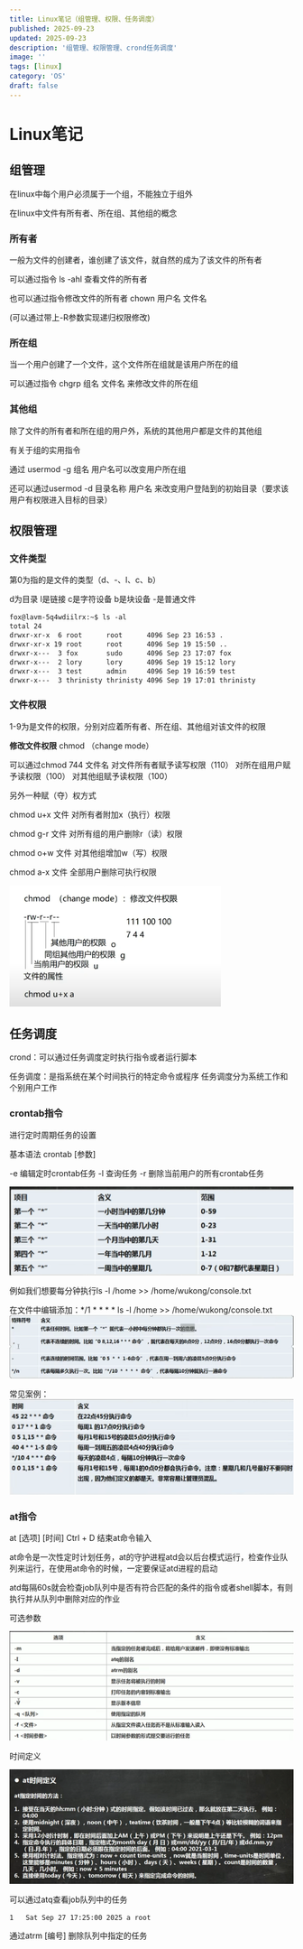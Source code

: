 ```yaml
---
title: Linux笔记（组管理、权限、任务调度）
published: 2025-09-23
updated: 2025-09-23
description: '组管理、权限管理、crond任务调度'
image: ''
tags: [linux]
category: 'OS'
draft: false 
---
```


# Linux笔记

## 组管理

在linux中每个用户必须属于一个组，不能独立于组外

在linux中文件有所有者、所在组、其他组的概念



### 所有者

一般为文件的创建者，谁创建了该文件，就自然的成为了该文件的所有者

可以通过指令	ls -ahl 	查看文件的所有者

也可以通过指令修改文件的所有者	chown 用户名 文件名

(可以通过带上-R参数实现递归权限修改)

### 所在组 	

当一个用户创建了一个文件，这个文件所在组就是该用户所在的组

可以通过指令	chgrp 组名 文件名	来修改文件的所在组



### 其他组	

除了文件的所有者和所在组的用户外，系统的其他用户都是文件的其他组



有关于组的实用指令

通过 usermod -g  组名  用户名可以改变用户所在组

还可以通过usermod -d  目录名称  用户名 	来改变用户登陆到的初始目录（要求该用户有权限进入目标的目录）





## 权限管理

### 文件类型

第0为指的是文件的类型（d、-、l、c、b）

d为目录	l是链接	c是字符设备	b是块设备	-是普通文件

```
fox@lavm-5q4wdiilrx:~$ ls -al
total 24
drwxr-xr-x  6 root      root      4096 Sep 23 16:53 .
drwxr-xr-x 19 root      root      4096 Sep 19 15:50 ..
drwxr-x---  3 fox       sudo      4096 Sep 23 17:07 fox
drwxr-x---  2 lory      lory      4096 Sep 19 15:12 lory
drwxr-x---  3 test      admin     4096 Sep 19 16:59 test
drwxr-x---  3 thrinisty thrinisty 4096 Sep 19 17:01 thrinisty
```



### 文件权限

1-9为是文件的权限，分别对应着所有者、所在组、其他组对该文件的权限

**修改文件权限** 	chmod （change mode）

可以通过chmod 744 文件名 对文件所有者赋予读写权限（110）	对所在组用户赋予读权限（100）	对其他组赋予读权限（100）

另外一种赋（夺）权方式

chmod u+x 文件	对所有者附加x（执行）权限

chmod g-r  文件	对所有组的用户删除r（读）权限

chmod o+w 文件	对其他组增加w（写）权限

chmod a-x   文件	全部用户删除可执行权限

![34](../images/34.png)



## 任务调度

crond：可以通过任务调度定时执行指令或者运行脚本

任务调度：是指系统在某个时间执行的特定命令或程序
任务调度分为系统工作和个别用户工作



### crontab指令

进行定时周期任务的设置	

基本语法	crontab [参数]

-e 编辑定时crontab任务	-l 查询任务	-r 删除当前用户的所有crontab任务

![216](../images/216.png)

例如我们想要每分钟执行ls -l /home >> /home/wukong/console.txt

在文件中编辑添加：*/1 * * * * ls -l /home >> /home/wukong/console.txt![217](../images/217.png)

常见案例：
![218](../images/218.png)



### at指令

at [选项] [时间]		Ctrl + D 结束at命令输入

at命令是一次性定时计划任务，at的守护进程atd会以后台模式运行，检查作业队列来运行，在使用at命令的时候，一定要保证atd进程的启动

atd每隔60s就会检查job队列中是否有符合匹配的条件的指令或者shell脚本，有则执行并从队列中删除对应的作业

可选参数

![219](../images/219.png)

时间定义

![220](../images/220.png)

可以通过atq查看job队列中的任务

```
1	Sat Sep 27 17:25:00 2025 a root
```

通过atrm [编号] 删除队列中指定的任务
